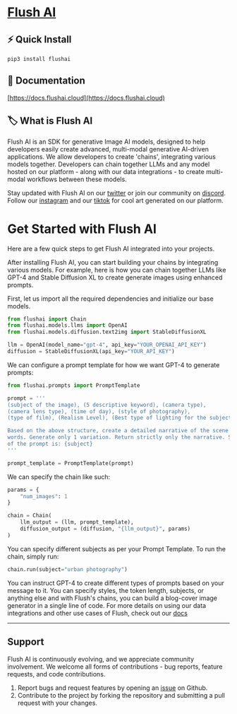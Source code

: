 # [Flush AI](https://flushai.cloud)


## ⚡ Quick Install

`pip3 install flushai`

## 📖 Documentation

[https://docs.flushai.cloud](https://docs.flushai.cloud)

## 🏷 What is Flush AI

Flush AI is an SDK for generative Image AI models, designed to help developers easily create advanced, multi-modal generative AI-driven applications. We allow developers to create 'chains', integrating various models together. Developers can chain together LLMs and any model hosted on our platform - along with our data integrations - to create multi-modal workflows between these models.

Stay updated with Flush AI on our [twitter](https://twitter.com/flush_ai) or join our community on [discord](https://discord.gg/flushai). Follow our [instagram](https://www.instagram.com/flush.ai/) and our [tiktok](https://www.tiktok.com/@flush.ai) for cool art generated on our platform.

# Get Started with Flush AI
Here are a few quick steps to get Flush AI integrated into your projects.

After installing Flush AI, you can start building your chains by integrating various models. For example, here is how you can chain together LLMs like GPT-4 and Stable Diffusion XL to create generate images using enhanced prompts.

First, let us import all the required dependencies and initialize our base models.
```python
from flushai import Chain
from flushai.models.llms import OpenAI
from flushai.models.diffusion.text2img import StableDiffusionXL

llm = OpenAI(model_name="gpt-4", api_key="YOUR_OPENAI_API_KEY")
diffusion = StableDiffusionXL(api_key="YOUR_API_KEY")
```

We can configure a prompt template for how we want GPT-4 to generate prompts:
```python
from flushai.prompts import PromptTemplate

prompt = '''
(subject of the image), (5 descriptive keyword), (camera type), 
(camera lens type), (time of day), (style of photography), 
(type of film), (Realism Level), (Best type of lighting for the subject).

Based on the above structure, create a detailed narrative of the scene in 20 
words. Generate only 1 variation. Return strictly only the narrative. Subject 
of the prompt is: {subject}
'''

prompt_template = PromptTemplate(prompt)
```

We can specify the chain like such:

```python
params = {
    "num_images": 1
}

chain = Chain(
    llm_output = (llm, prompt_template),
    diffusion_output = (diffusion, "{llm_output}", params)
)
```

You can specify different subjects as per your Prompt Template. To run the chain, simply run:

```python
chain.run(subject="urban photography")
```

You can instruct GPT-4 to create different types of prompts based on your message to it. You can specify styles, the token length, subjects, or anything else and with Flush's chains, you can build a blog-cover image generator in a single line of code. For more details on using our data integrations and other use cases of Flush, check out our [docs](https://docs.flushai.cloud/introduction)

---
## Support
Flush AI is continuously evolving, and we appreciate community involvement. We welcome all forms of contributions - bug reports, feature requests, and code contributions.

1. Report bugs and request features by opening an [issue](https://github.com/flushai/flush/issues) on Github.
2. Contribute to the project by forking the repository and submitting a pull request with your changes.
